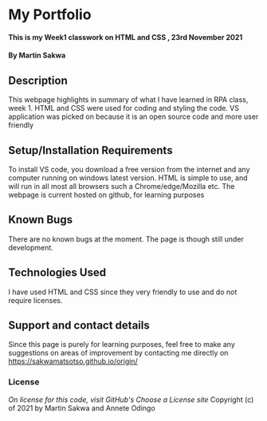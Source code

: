 # My Portfolio
#### This is my Week1 classwork on HTML and CSS , 23rd November 2021
#### By **Martin Sakwa**
## Description
This webpage highlights in summary of what I have learned in RPA class, week 1. HTML and CSS were used for coding and styling the code. VS application was picked on because it is an open source code and more user friendly
## Setup/Installation Requirements
To install VS code, you download a free version from the internet and any computer running on windows latest version. HTML is simple to use, and will run in all most all browsers such a Chrome/edge/Mozilla etc. The webpage is current hosted on github, for learning purposes
## Known Bugs
There are no known bugs at the moment. The page is though still under development.
## Technologies Used
I have used HTML and CSS since they very friendly to use and do not require licenses.
## Support and contact details
Since this page is purely for learning purposes, feel free to make any suggestions on areas of improvement by contacting me directly on https://sakwamatsotso.github.io/origin/
### License
*On license for this code, visit GitHub's Choose a License site*
Copyright (c)  of 2021  by Martin Sakwa and Annete Odingo
  
